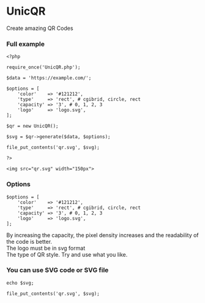 
# UnicQR

Create amazing QR Codes



### Full example

```http
<?php

require_once('UnicQR.php');

$data = 'https://example.com/';

$options = [
    'color'    => '#121212',
    'type'     => 'rect', # cgibrid, circle, rect
    'capacity' => '3', # 0, 1, 2, 3
    'logo'     => 'logo.svg',
];

$qr = new UnicQR();

$svg = $qr->generate($data, $options);

file_put_contents('qr.svg', $svg);

?>

<img src="qr.svg" width="150px">
```

### Options

```http
$options = [
    'color'    => '#121212',
    'type'     => 'rect', # cgibrid, circle, rect
    'capacity' => '3', # 0, 1, 2, 3
    'logo'     => 'logo.svg',
];
```
By increasing the capacity, the pixel density increases and the readability of the code is better.
<br/>
The logo must be in svg format
<br/>
The type of QR style. Try and use what you like.
<br/>

### You can use SVG code or SVG file

```http
echo $svg;

file_put_contents('qr.svg', $svg);
```
